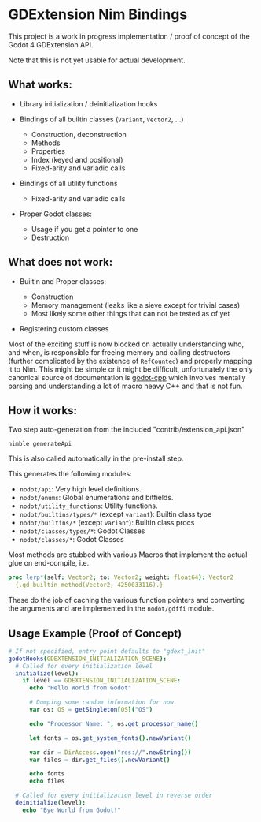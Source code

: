 # GDExtension Nim Bindings
This project is a work in progress implementation / proof of concept of the
Godot 4 GDExtension API.

Note that this is not yet usable for actual development.

## What works:
  - Library initialization / deinitialization hooks
  - Bindings of all builtin classes (`Variant`, `Vector2`, ...)
    - Construction, deconstruction
    - Methods
    - Properties
    - Index (keyed and positional)
    - Fixed-arity and variadic calls

  - Bindings of all utility functions
    - Fixed-arity and variadic calls

  - Proper Godot classes:
    - Usage if you get a pointer to one
    - Destruction

## What does not work:
  - Builtin and Proper classes:
    - Construction
    - Memory management (leaks like a sieve except for trivial cases)
    - Most likely some other things that can not be tested as of yet

  - Registering custom classes

Most of the exciting stuff is now blocked on actually understanding who, and when, is
responsible for freeing memory and calling destructors (further complicated
by the existence of `RefCounted`) and properly mapping it to Nim. This might
be simple or it might be difficult, unfortunately the only canonical source
of documentation is [godot-cpp](https://github.com/godotengine/godot-cpp) which
involves mentally parsing and understanding a lot of macro heavy C++ and that
is not fun.

## How it works:

Two step auto-generation from the included "contrib/extension_api.json"

    nimble generateApi

This is also called automatically in the pre-install step.

This generates the following modules:

- `nodot/api`: Very high level definitions.
- `nodot/enums`: Global enumerations and bitfields.
- `nodot/utility_functions`: Utility functions.
- `nodot/builtins/types/*` (except `variant`): Builtin class type
- `nodot/builtins/*` (except `variant`): Builtin class procs
- `nodot/classes/types/*`: Godot Classes
- `nodot/classes/*`: Godot Classes

Most methods are stubbed with various Macros that implement the actual glue
on end-compile, i.e.

```nim
proc lerp*(self: Vector2; to: Vector2; weight: float64): Vector2
  {.gd_builtin_method(Vector2, 4250033116).}
```

These do the job of caching the various function pointers and converting the arguments and are implemented in the `nodot/gdffi` module.

## Usage Example (Proof of Concept)

```nim
# If not specified, entry point defaults to "gdext_init"
godotHooks(GDEXTENSION_INITIALIZATION_SCENE):
  # Called for every initialization level
  initialize(level):
    if level == GDEXTENSION_INITIALIZATION_SCENE:
      echo "Hello World from Godot"

      # Dumping some random information for now
      var os: OS = getSingleton[OS]("OS")

      echo "Processor Name: ", os.get_processor_name()

      let fonts = os.get_system_fonts().newVariant()

      var dir = DirAccess.open("res://".newString())
      var files = dir.get_files().newVariant()

      echo fonts
      echo files

  # Called for every initialization level in reverse order
  deinitialize(level):
    echo "Bye World from Godot!"
```